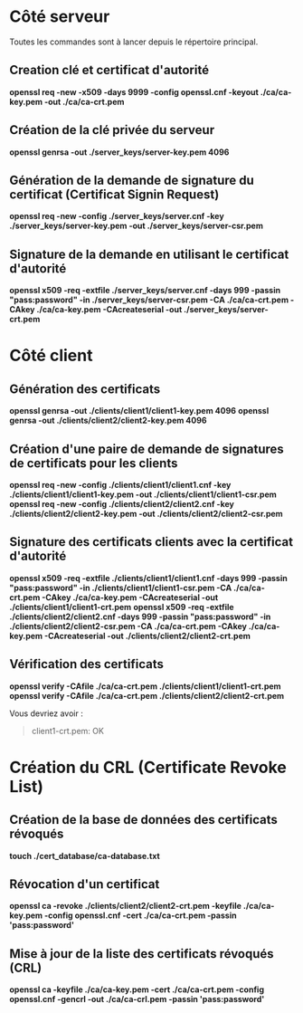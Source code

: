 # Côté serveur

Toutes les commandes sont à lancer depuis le répertoire principal.

## Creation clé et certificat d'autorité
**openssl req -new -x509 -days 9999 -config openssl.cnf -keyout ./ca/ca-key.pem -out ./ca/ca-crt.pem**

## Création de la clé privée du serveur
**openssl genrsa -out ./server_keys/server-key.pem 4096**

## Génération de la demande de signature du certificat (Certificat Signin Request)
**openssl req -new -config ./server_keys/server.cnf -key ./server_keys/server-key.pem -out ./server_keys/server-csr.pem**

## Signature de la demande en utilisant le certificat d'autorité
**openssl x509 -req -extfile ./server_keys/server.cnf -days 999 -passin "pass:password" -in ./server_keys/server-csr.pem -CA ./ca/ca-crt.pem -CAkey ./ca/ca-key.pem -CAcreateserial -out ./server_keys/server-crt.pem**

# Côté client
## Génération des certificats
**openssl genrsa -out ./clients/client1/client1-key.pem 4096**
**openssl genrsa -out ./clients/client2/client2-key.pem 4096**

## Création d'une paire de demande de signatures de certificats pour les clients
**openssl req -new -config ./clients/client1/client1.cnf -key ./clients/client1/client1-key.pem -out ./clients/client1/client1-csr.pem**
**openssl req -new -config ./clients/client2/client2.cnf -key ./clients/client2/client2-key.pem -out ./clients/client2/client2-csr.pem**

## Signature des certificats clients avec la certificat d'autorité
**openssl x509 -req -extfile ./clients/client1/client1.cnf -days 999 -passin "pass:password" -in ./clients/client1/client1-csr.pem -CA ./ca/ca-crt.pem -CAkey ./ca/ca-key.pem -CAcreateserial -out ./clients/client1/client1-crt.pem**
**openssl x509 -req -extfile ./clients/client2/client2.cnf -days 999 -passin "pass:password" -in ./clients/client2/client2-csr.pem -CA ./ca/ca-crt.pem -CAkey ./ca/ca-key.pem -CAcreateserial -out ./clients/client2/client2-crt.pem**

## Vérification des certificats
**openssl verify -CAfile ./ca/ca-crt.pem ./clients/client1/client1-crt.pem**
**openssl verify -CAfile ./ca/ca-crt.pem ./clients/client2/client2-crt.pem**

Vous devriez avoir :
> client1-crt.pem: OK

# Création du CRL (Certificate Revoke List)

## Création de la base de données des certificats révoqués
**touch ./cert_database/ca-database.txt**

## Révocation d'un certificat
**openssl ca -revoke ./clients/client2/client2-crt.pem -keyfile ./ca/ca-key.pem -config openssl.cnf -cert ./ca/ca-crt.pem -passin 'pass:password'**

## Mise à jour de la liste des certificats révoqués (CRL)
**openssl ca -keyfile ./ca/ca-key.pem -cert ./ca/ca-crt.pem -config openssl.cnf -gencrl -out ./ca/ca-crl.pem -passin 'pass:password'**